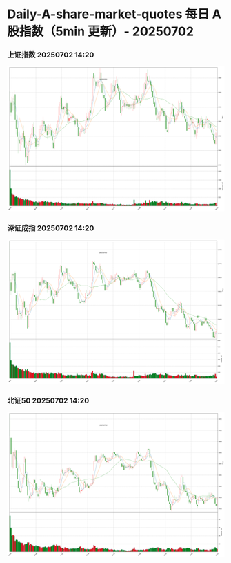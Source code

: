 
# Daily-A-share-market-quotes 每日 A 股指数（5min 更新）- 20250702

### 上证指数 20250702 14:20
![](./fig/2025/7/20250702-sh000001.png)

### 深证成指 20250702 14:20
![](./fig/2025/7/20250702-sz399001.png)

### 北证50 20250702 14:20
![](./fig/2025/7/20250702-bj899050.png)
